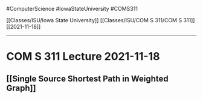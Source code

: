 #ComputerScience  #IowaStateUniversity #COMS311 


[[Classes/ISU/Iowa State University]] [[Classes/ISU/COM S 311/COM S 311]] [[2021-11-18]]

---

# COM S 311 Lecture 2021-11-18

## [[Single Source Shortest Path in Weighted Graph]]